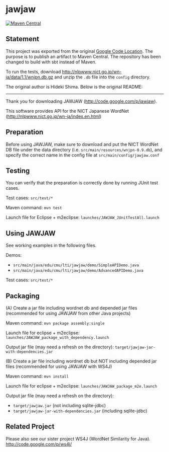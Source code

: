 # jawjaw

[![Maven Central](https://maven-badges.herokuapp.com/maven-central/de.sciss/jawjaw/badge.svg)](https://maven-badges.herokuapp.com/maven-central/de.sciss/jawjaw)

## Statement

This project was exported from the original [Google Code Location](http://code.google.com/p/jawjaw).
The purpose is to publish an artifact to Maven Central. The repository has been changed to
build with sbt instead of Maven.

To run the tests, download http://nlpwww.nict.go.jp/wn-ja/data/1.1/wnjpn.db.gz
and unzip the `.db` file into the `config` directory.

The original author is Hideki Shima. Below is the original README:

-----

Thank you for downloading JAWJAW (http://code.google.com/p/jawjaw).

This software provides API for the NICT Japanese WordNet
(http://nlpwww.nict.go.jp/wn-ja/index.en.html)

## Preparation

Before using JAWJAW, make sure to download and put the NICT WordNet DB file 
under the data directory (i.e. `src/main/resources/wnjpn-0.9.db`), 
and specify the correct name in the config file at 
`src/main/config/jawjaw.conf`

## Testing

You can verify that the preparation is correctly done by running
JUnit test cases. 

Test cases:
  `src/test/*`
   
Maven command:
  `mvn test`

Launch file for Eclipse + m2eclipse:
  `launches/JAWJAW_JUnitTestAll.launch`

## Using JAWJAW

See working examples in the following files.

Demos:

 - `src/main/java/edu/cmu/lti/jawjaw/demo/SimpleAPIDemo.java`
 - `src/main/java/edu/cmu/lti/jawjaw/demo/AdvancedAPIDemo.java`

Test cases:
  `src/test/*`

## Packaging

(A) Create a jar file including wordnet db and depended jar files
(recommended for using JAWJAW from other Java projects)

Maven command: 
  `mvn package assembly:single`

Launch file for eclipse + m2eclipse: 
  `launches/JAWJAW_package_with_dependency.launch`

Output jar file (may need a refresh on the directory):
  `target/jawjaw-jar-with-dependencies.jar`


(B) Create a jar file including wordnet db but NOT including depended jar files
(recommended for using JAWJAW with WS4J)

Maven command: 
  `mvn install`

Launch file for eclipse + m2eclipse: 
  `launches/JAWJAW_package_m2e.launch`

Output jar file (may need a refresh on the directory):

 - `target/jawjaw.jar` (not including sqlite-jdbc)
 - `target/jawjaw-jar-with-dependencies.jar` (including sqlite-jdbc)

## Related Project

Please also see our sister project WS4J (WordNet Similarity for Java).
http://code.google.com/p/ws4j/

